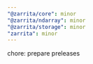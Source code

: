 ```yaml
---
"@zarrita/core": minor
"@zarrita/ndarray": minor
"@zarrita/storage": minor
"zarrita": minor
---
```


chore: prepare preleases
